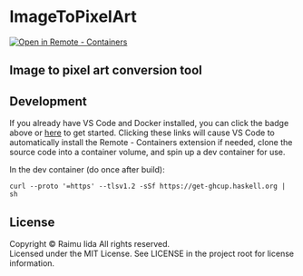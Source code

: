 # ImageToPixelArt

[![Open in Remote - Containers](https://img.shields.io/static/v1?label=Remote%20-%20Containers&message=Open&color=blue&logo=visualstudiocode)](https://vscode.dev/redirect?url=vscode://ms-vscode-remote.remote-containers/cloneInVolume?url=https://github.com/RaimuIida/image-to-pixel-art)

## Image to pixel art conversion tool

## Development

If you already have VS Code and Docker installed, you can click the badge above or [here](https://vscode.dev/redirect?url=vscode://ms-vscode-remote.remote-containers/cloneInVolume?url=https://github.com/RaimuIida/image-to-pixel-art) to get started. Clicking these links will cause VS Code to automatically install the Remote - Containers extension if needed, clone the source code into a container volume, and spin up a dev container for use.

In the dev container (do once after build): 

    curl --proto '=https' --tlsv1.2 -sSf https://get-ghcup.haskell.org | sh

## License

Copyright © Raimu Iida All rights reserved.<br />
Licensed under the MIT License. See LICENSE in the project root for license information.